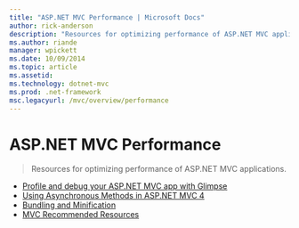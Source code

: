 ```yaml
---
title: "ASP.NET MVC Performance | Microsoft Docs"
author: rick-anderson
description: "Resources for optimizing performance of ASP.NET MVC applications."
ms.author: riande
manager: wpickett
ms.date: 10/09/2014
ms.topic: article
ms.assetid: 
ms.technology: dotnet-mvc
ms.prod: .net-framework
msc.legacyurl: /mvc/overview/performance
---
```

ASP.NET MVC Performance
====================
> Resources for optimizing performance of ASP.NET MVC applications.


- [Profile and debug your ASP.NET MVC app with Glimpse](profile-and-debug-your-aspnet-mvc-app-with-glimpse.md)
- [Using Asynchronous Methods in ASP.NET MVC 4](using-asynchronous-methods-in-aspnet-mvc-4.md)
- [Bundling and Minification](bundling-and-minification.md)
- [MVC Recommended Resources](recommended-resources-for-mvc.md)